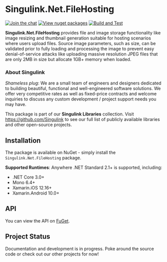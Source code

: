 # Singulink.Net.FileHosting

[![Join the chat](https://badges.gitter.im/Singulink/community.svg)](https://gitter.im/Singulink/community?utm_source=badge&utm_medium=badge&utm_campaign=pr-badge&utm_content=badge)
[![View nuget packages](https://img.shields.io/nuget/v/Singulink.Net.FileHosting.svg)](https://www.nuget.org/packages/Singulink.Net.FileHosting/)
[![Build and Test](https://github.com/Singulink/Singulink.Net.FileHosting/workflows/build%20and%20test/badge.svg)](https://github.com/Singulink/Singulink.Net.FileHosting/actions?query=workflow%3A%22build+and+test%22)

**Singulink.Net.FileHosting** provides file and image storage functionality like image resizing and thumbnail generation suitable for hosting scenarios where users upload files. Source image parameters, such as size, can be validated prior to fully loading and processing the image to prevent easy denial-of-service attacks like uploading massive resolution JPEG files that are only 2MB in size but allocate 1GB+ memory when loaded.

### About Singulink

*Shameless plug*: We are a small team of engineers and designers dedicated to building beautiful, functional and well-engineered software solutions. We offer very competitive rates as well as fixed-price contracts and welcome inquiries to discuss any custom development / project support needs you may have.

This package is part of our **Singulink Libraries** collection. Visit https://github.com/Singulink to see our full list of publicly available libraries and other open-source projects.

## Installation

The package is available on NuGet - simply install the `Singulink.Net.FileHosting` package.

**Supported Runtimes**: Anywhere .NET Standard 2.1+ is supported, including:
- .NET Core 3.0+
- Mono 6.4+
- Xamarin.iOS 12.16+
- Xamarin.Android 10.0+

## API

You can view the API on [FuGet](https://www.fuget.org/packages/Singulink.Net.FileHosting).

## Project Status

Documentation and development is in progress. Poke around the source code or check out our other projects for now!
